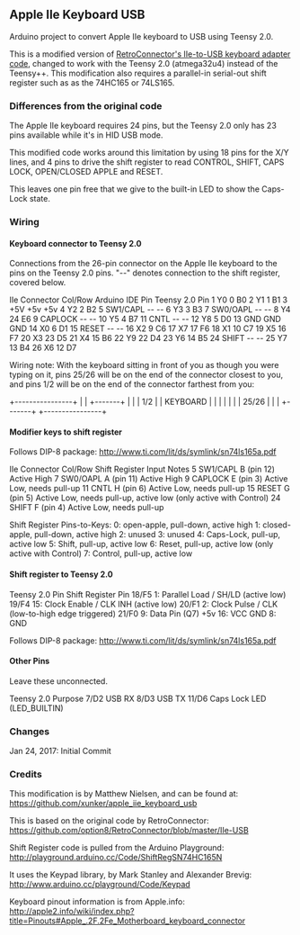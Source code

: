 ## Apple IIe Keyboard USB

Arduino project to convert Apple IIe keyboard to USB using Teensy 2.0.

This is a modified version of [RetroConnector's IIe-to-USB keyboard adapter code](https://github.com/option8/RetroConnector/blob/master/IIe-USB),
changed to work with the Teensy 2.0 (atmega32u4) instead of the Teensy++. This
modification also requires a parallel-in serial-out shift register such as as
the 74HC165 or 74LS165.

### Differences from the original code

The Apple IIe keyboard requires 24 pins, but the Teensy 2.0 only has 23 pins
available while it's in HID USB mode.

This modified code works around this limitation by using 18 pins for the X/Y
lines, and 4 pins to drive the shift register to read CONTROL, SHIFT, CAPS LOCK,
OPEN/CLOSED APPLE and RESET.

This leaves one pin free that we give to the built-in LED to show the Caps-Lock
state.

### Wiring

#### Keyboard connector to Teensy 2.0

Connections from the 26-pin connector on the Apple IIe keyboard to the pins on
the Teensy 2.0 pins. "--" denotes connection to the shift register, covered
below.

IIe Connector   Col/Row   Arduino IDE Pin   Teensy 2.0 Pin
1               Y0        0                 B0
2               Y1	      1                 B1
3               +5V       +5v               +5v
4               Y2	      2                 B2
5               SW1/CAPL  --                --
6               Y3	      3                 B3
7               SW0/OAPL  --                --
8               Y4	      24                E6
9               CAPLOCK   --                --
10              Y5	      4                 B7
11              CNTL      --                --
12              Y8	      5                 D0
13              GND       GND               GND
14              X0	      6                 D1
15              RESET     --                --
16              X2        9                 C6
17              X7        17                F6
18              X1	      10                C7
19              X5        16                F7
20              X3        23                D5
21              X4        15                B6
22              Y9        22                D4
23              Y6        14                B5
24              SHIFT     --                --
25              Y7        13                B4
26              X6        12                D7

Wiring note: With the keyboard sitting in front of you as though you were typing
on it, pins 25/26 will be on the end of the connector closest to you, and pins
1/2 will be on the end of the connector farthest from you:

+----------------+
|                |  +-------+
|                |  |  1/2  |
|    KEYBOARD    |  |   |   |
|                |  | 25/26 |
|                |  +-------+
+----------------+  


#### Modifier keys to shift register

Follows DIP-8 package: http://www.ti.com/lit/ds/symlink/sn74ls165a.pdf

IIe Connector   Col/Row   Shift Register Input  Notes
5               SW1/CAPL  B (pin 12)            Active High
7               SW0/OAPL  A (pin 11)            Active High
9               CAPLOCK   E (pin 3)             Active Low, needs pull-up
11              CNTL      H (pin 6)             Active Low, needs pull-up
15              RESET     G (pin 5)             Active Low, needs pull-up, active low (only active with Control)
24              SHIFT     F (pin 4)             Active Low, needs pull-up

Shift Register Pins-to-Keys:
0: open-apple, pull-down, active high
1: closed-apple, pull-down, active high
2: unused
3: unused
4: Caps-Lock, pull-up, active low
5: Shift, pull-up, active low
6: Reset, pull-up, active low (only active with Control)
7: Control, pull-up, active low

#### Shift register to Teensy 2.0

Teensy 2.0 Pin    Shift Register Pin
18/F5             1:  Parallel Load / SH/LD   (active low)
19/F4             15: Clock Enable / CLK INH  (active low)
20/F1             2:  Clock Pulse / CLK       (low-to-high edge triggered)
21/F0             9:  Data Pin (Q7)
+5v               16: VCC
GND               8:  GND

Follows DIP-8 package: http://www.ti.com/lit/ds/symlink/sn74ls165a.pdf

#### Other Pins

Leave these unconnected.

Teensy 2.0  Purpose
7/D2        USB RX
8/D3        USB TX
11/D6       Caps Lock LED (LED_BUILTIN)

### Changes

Jan 24, 2017: Initial Commit

### Credits

This modification is by Matthew Nielsen, and can be found at:
https://github.com/xunker/apple_iie_keyboard_usb

This is based on the original code by RetroConnector:
https://github.com/option8/RetroConnector/blob/master/IIe-USB

Shift Register code is pulled from the Arduino Playground:
http://playground.arduino.cc/Code/ShiftRegSN74HC165N

It uses the Keypad library, by Mark Stanley and Alexander Brevig:
http://www.arduino.cc/playground/Code/Keypad

Keyboard pinout information is from Apple.info:
http://apple2.info/wiki/index.php?title=Pinouts#Apple_.2F.2Fe_Motherboard_keyboard_connector
